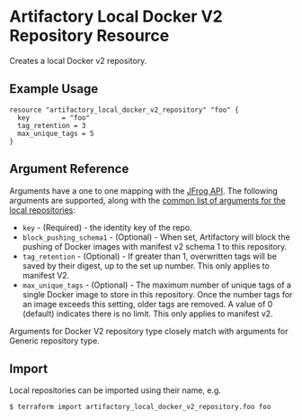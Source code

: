 # Artifactory Local Docker V2 Repository Resource

Creates a local Docker v2 repository.

## Example Usage

```hcl
resource "artifactory_local_docker_v2_repository" "foo" {
  key 	     = "foo"
  tag_retention = 3
  max_unique_tags = 5
}
```

## Argument Reference

Arguments have a one to one mapping with the [JFrog API](https://www.jfrog.com/confluence/display/RTF/Repository+Configuration+JSON).
The following arguments are supported, along with the [common list of arguments for the local repositories](local.md):

* `key` - (Required) - the identity key of the repo.
* `block_pushing_schema1` - (Optional) - When set, Artifactory will block the pushing of Docker images with manifest 
v2 schema 1 to this repository.
* `tag_retention` - (Optional) - If greater than 1, overwritten tags will be saved by their digest, up to the set up 
number. This only applies to manifest V2.
* `max_unique_tags` - (Optional) - The maximum number of unique tags of a single Docker image to store in this 
repository. Once the number tags for an image exceeds this setting, older tags are removed. 
A value of 0 (default) indicates there is no limit. This only applies to manifest v2.

Arguments for Docker V2 repository type closely match with arguments for Generic repository type. 

## Import

Local repositories can be imported using their name, e.g.
```
$ terraform import artifactory_local_docker_v2_repository.foo foo
```